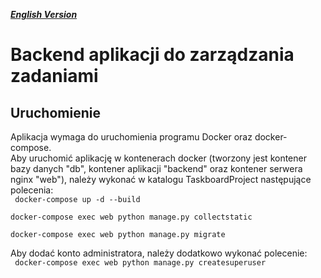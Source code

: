 ***[English Version](README_en.md)***
# Backend aplikacji do zarządzania zadaniami
## Uruchomienie
Aplikacja wymaga do uruchomienia programu Docker oraz docker-compose.  
Aby uruchomić aplikację w kontenerach docker (tworzony jest kontener bazy danych "db", kontener aplikacji "backend" oraz kontener serwera nginx "web"), należy wykonać w katalogu TaskboardProject następujące polecenia:  
<code>
docker-compose up -d  --build  
docker-compose exec web python manage.py collectstatic  
docker-compose exec web python manage.py migrate  
</code>
Aby dodać konto administratora, należy dodatkowo wykonać polecenie:  
<code>
docker-compose exec web python manage.py createsuperuser
</code>  
